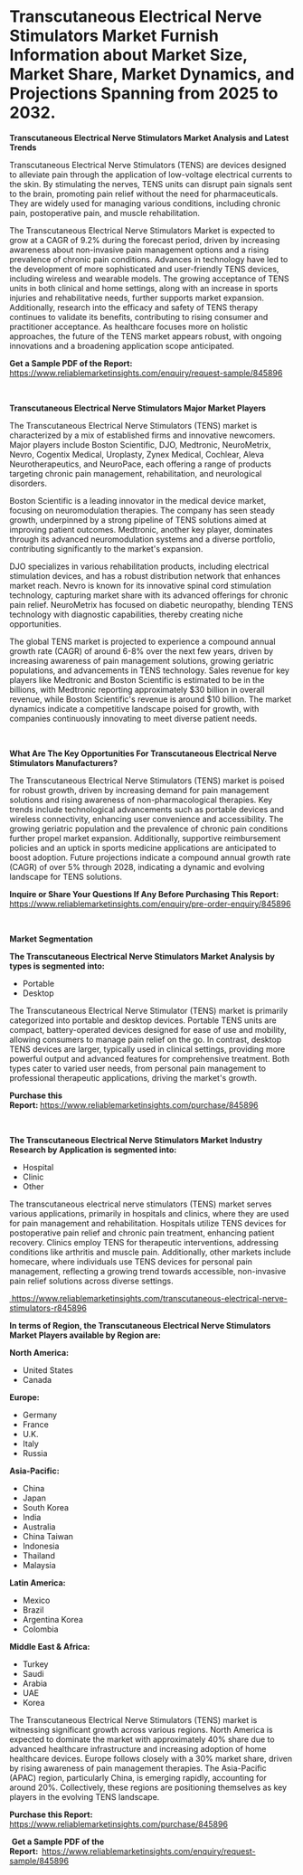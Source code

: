 <p><h1>Transcutaneous Electrical Nerve Stimulators Market Furnish Information about Market Size, Market Share, Market Dynamics, and Projections Spanning from 2025 to 2032.</h1></p><p><strong>Transcutaneous Electrical Nerve Stimulators Market Analysis and Latest Trends</strong></p>
<p><p>Transcutaneous Electrical Nerve Stimulators (TENS) are devices designed to alleviate pain through the application of low-voltage electrical currents to the skin. By stimulating the nerves, TENS units can disrupt pain signals sent to the brain, promoting pain relief without the need for pharmaceuticals. They are widely used for managing various conditions, including chronic pain, postoperative pain, and muscle rehabilitation.</p><p>The Transcutaneous Electrical Nerve Stimulators Market is expected to grow at a CAGR of 9.2% during the forecast period, driven by increasing awareness about non-invasive pain management options and a rising prevalence of chronic pain conditions. Advances in technology have led to the development of more sophisticated and user-friendly TENS devices, including wireless and wearable models. The growing acceptance of TENS units in both clinical and home settings, along with an increase in sports injuries and rehabilitative needs, further supports market expansion. Additionally, research into the efficacy and safety of TENS therapy continues to validate its benefits, contributing to rising consumer and practitioner acceptance. As healthcare focuses more on holistic approaches, the future of the TENS market appears robust, with ongoing innovations and a broadening application scope anticipated.</p></p>
<p><strong>Get a Sample PDF of the Report:&nbsp;</strong> <a href="https://www.reliablemarketinsights.com/enquiry/request-sample/845896?utm_campaign=2177&utm_medium=2&utm_source=Github&utm_content=ia&utm_term=13042025&utm_id=transcutaneous-electrical-nerve-stimulators">https://www.reliablemarketinsights.com/enquiry/request-sample/845896</a></p>
<p>&nbsp;</p>
<p><strong>Transcutaneous Electrical Nerve Stimulators Major Market Players</strong></p>
<p><p>The Transcutaneous Electrical Nerve Stimulators (TENS) market is characterized by a mix of established firms and innovative newcomers. Major players include Boston Scientific, DJO, Medtronic, NeuroMetrix, Nevro, Cogentix Medical, Uroplasty, Zynex Medical, Cochlear, Aleva Neurotherapeutics, and NeuroPace, each offering a range of products targeting chronic pain management, rehabilitation, and neurological disorders.</p><p>Boston Scientific is a leading innovator in the medical device market, focusing on neuromodulation therapies. The company has seen steady growth, underpinned by a strong pipeline of TENS solutions aimed at improving patient outcomes. Medtronic, another key player, dominates through its advanced neuromodulation systems and a diverse portfolio, contributing significantly to the market's expansion.</p><p>DJO specializes in various rehabilitation products, including electrical stimulation devices, and has a robust distribution network that enhances market reach. Nevro is known for its innovative spinal cord stimulation technology, capturing market share with its advanced offerings for chronic pain relief. NeuroMetrix has focused on diabetic neuropathy, blending TENS technology with diagnostic capabilities, thereby creating niche opportunities.</p><p>The global TENS market is projected to experience a compound annual growth rate (CAGR) of around 6-8% over the next few years, driven by increasing awareness of pain management solutions, growing geriatric populations, and advancements in TENS technology. Sales revenue for key players like Medtronic and Boston Scientific is estimated to be in the billions, with Medtronic reporting approximately $30 billion in overall revenue, while Boston Scientific's revenue is around $10 billion. The market dynamics indicate a competitive landscape poised for growth, with companies continuously innovating to meet diverse patient needs.</p></p>
<p>&nbsp;</p>
<p><strong>What Are The Key Opportunities For Transcutaneous Electrical Nerve Stimulators Manufacturers?</strong></p>
<p><p>The Transcutaneous Electrical Nerve Stimulators (TENS) market is poised for robust growth, driven by increasing demand for pain management solutions and rising awareness of non-pharmacological therapies. Key trends include technological advancements such as portable devices and wireless connectivity, enhancing user convenience and accessibility. The growing geriatric population and the prevalence of chronic pain conditions further propel market expansion. Additionally, supportive reimbursement policies and an uptick in sports medicine applications are anticipated to boost adoption. Future projections indicate a compound annual growth rate (CAGR) of over 5% through 2028, indicating a dynamic and evolving landscape for TENS solutions.</p></p>
<p><strong>Inquire or Share Your Questions If Any Before Purchasing This Report:</strong> <a href="https://www.reliablemarketinsights.com/enquiry/pre-order-enquiry/845896?utm_campaign=2177&utm_medium=2&utm_source=Github&utm_content=ia&utm_term=13042025&utm_id=transcutaneous-electrical-nerve-stimulators">https://www.reliablemarketinsights.com/enquiry/pre-order-enquiry/845896</a></p>
<p>&nbsp;</p>
<p><strong>Market Segmentation</strong></p>
<p><strong>The Transcutaneous Electrical Nerve Stimulators Market Analysis by types is segmented into:</strong></p>
<p><ul><li>Portable</li><li>Desktop</li></ul></p>
<p><p>The Transcutaneous Electrical Nerve Stimulator (TENS) market is primarily categorized into portable and desktop devices. Portable TENS units are compact, battery-operated devices designed for ease of use and mobility, allowing consumers to manage pain relief on the go. In contrast, desktop TENS devices are larger, typically used in clinical settings, providing more powerful output and advanced features for comprehensive treatment. Both types cater to varied user needs, from personal pain management to professional therapeutic applications, driving the market's growth.</p></p>
<p><strong>Purchase this Report:&nbsp;</strong><a href="https://www.reliablemarketinsights.com/purchase/845896?utm_campaign=2177&utm_medium=2&utm_source=Github&utm_content=ia&utm_term=13042025&utm_id=transcutaneous-electrical-nerve-stimulators">https://www.reliablemarketinsights.com/purchase/845896</a></p>
<p>&nbsp;</p>
<p><strong>The Transcutaneous Electrical Nerve Stimulators Market Industry Research by Application is segmented into:</strong></p>
<p><ul><li>Hospital</li><li>Clinic</li><li>Other</li></ul></p>
<p><p>The transcutaneous electrical nerve stimulators (TENS) market serves various applications, primarily in hospitals and clinics, where they are used for pain management and rehabilitation. Hospitals utilize TENS devices for postoperative pain relief and chronic pain treatment, enhancing patient recovery. Clinics employ TENS for therapeutic interventions, addressing conditions like arthritis and muscle pain. Additionally, other markets include homecare, where individuals use TENS devices for personal pain management, reflecting a growing trend towards accessible, non-invasive pain relief solutions across diverse settings.</p></p>
<p><a href="https://www.reliablemarketinsights.com/transcutaneous-electrical-nerve-stimulators-r845896?utm_campaign=2177&utm_medium=2&utm_source=Github&utm_content=ia&utm_term=13042025&utm_id=transcutaneous-electrical-nerve-stimulators">&nbsp;https://www.reliablemarketinsights.com/transcutaneous-electrical-nerve-stimulators-r845896</a></p>
<p><strong>In terms of Region, the Transcutaneous Electrical Nerve Stimulators Market Players available by Region are:</strong></p>
<p>
    <p> <strong> North America: </strong>
        <ul>
            <li>United States</li>
            <li>Canada</li>
        </ul>
        </p> 
    <p> <strong> Europe: </strong>
        <ul>
            <li>Germany</li>
            <li>France</li>
            <li>U.K.</li>
            <li>Italy</li>
            <li>Russia</li>
        </ul>
        </p> 
    <p> <strong> Asia-Pacific: </strong>
        <ul>
            <li>China</li>
            <li>Japan</li>
            <li>South Korea</li>
            <li>India</li>
            <li>Australia</li>
            <li>China Taiwan</li>
            <li>Indonesia</li>
            <li>Thailand</li>
            <li>Malaysia</li>
        </ul>
        </p> 
    <p> <strong> Latin America: </strong>
        <ul>
            <li>Mexico</li>
            <li>Brazil</li>
            <li>Argentina Korea</li>
            <li>Colombia</li>
        </ul>
        </p> 
    <p> <strong> Middle East & Africa: </strong>
        <ul>
            <li>Turkey</li>
            <li>Saudi</li>
            <li>Arabia</li>
            <li>UAE</li>
            <li>Korea</li>
        </ul>
    </p>
    </p>
<p><p>The Transcutaneous Electrical Nerve Stimulators (TENS) market is witnessing significant growth across various regions. North America is expected to dominate the market with approximately 40% share due to advanced healthcare infrastructure and increasing adoption of home healthcare devices. Europe follows closely with a 30% market share, driven by rising awareness of pain management therapies. The Asia-Pacific (APAC) region, particularly China, is emerging rapidly, accounting for around 20%. Collectively, these regions are positioning themselves as key players in the evolving TENS landscape.</p></p>
<p><strong>Purchase this Report: </strong><a href="https://www.reliablemarketinsights.com/purchase/845896?utm_campaign=2177&utm_medium=2&utm_source=Github&utm_content=ia&utm_term=13042025&utm_id=transcutaneous-electrical-nerve-stimulators">https://www.reliablemarketinsights.com/purchase/845896</a></p>
<p>&nbsp;<strong>Get a Sample PDF of the Report:&nbsp;&nbsp;</strong><a href="https://www.reliablemarketinsights.com/enquiry/request-sample/845896?utm_campaign=2177&utm_medium=2&utm_source=Github&utm_content=ia&utm_term=13042025&utm_id=transcutaneous-electrical-nerve-stimulators">https://www.reliablemarketinsights.com/enquiry/request-sample/845896</a></p>
<p><strong></strong></p>
<p><p></p><p></p><p></p></p>